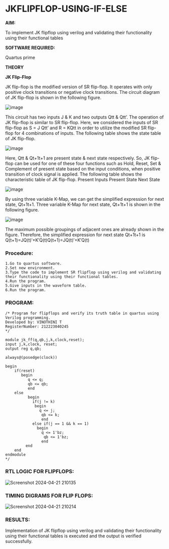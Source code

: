# JKFLIPFLOP-USING-IF-ELSE

**AIM:** 

To implement  JK flipflop using verilog and validating their functionality using their functional tables

**SOFTWARE REQUIRED:**

Quartus prime

**THEORY**

**JK Flip-Flop**

JK flip-flop is the modified version of SR flip-flop. It operates with only positive clock transitions or negative clock transitions. The circuit diagram of JK flip-flop is shown in the following figure.

![image](https://github.com/naavaneetha/JKFLIPFLOP-USING-IF-ELSE/assets/154305477/a649c30b-232b-4558-b188-fd6c09845180)


This circuit has two inputs J & K and two outputs Qtt & Qtt’. The operation of JK flip-flop is similar to SR flip-flop. Here, we considered the inputs of SR flip-flop as S = J Qtt’ and R = KQtt in order to utilize the modified SR flip-flop for 4 combinations of inputs. The following table shows the state table of JK flip-flop.

![image](https://github.com/naavaneetha/JKFLIPFLOP-USING-IF-ELSE/assets/154305477/c4360742-e8a8-4937-b089-c46c0433f9a3)

 
Here, Qtt & Qt+1t+1 are present state & next state respectively. So, JK flip-flop can be used for one of these four functions such as Hold, Reset, Set & Complement of present state based on the input conditions, when positive transition of clock signal is applied. The following table shows the characteristic table of JK flip-flop. Present Inputs Present State Next State
 
![image](https://github.com/naavaneetha/JKFLIPFLOP-USING-IF-ELSE/assets/154305477/6c275261-a6d5-4c37-a3a7-1e88ca11c4cd)

By using three variable K-Map, we can get the simplified expression for next state, Qt+1t+1. Three variable K-Map for next state, Qt+1t+1 is shown in the following figure.
 
![image](https://github.com/naavaneetha/JKFLIPFLOP-USING-IF-ELSE/assets/154305477/5174f41b-0ce0-4329-a372-6d1943ea6673)

The maximum possible groupings of adjacent ones are already shown in the figure. Therefore, the simplified expression for next state Qt+1t+1 is Q(t+1)=JQ(t)′+K′Q(t)Q(t+1)=JQ(t)′+K′Q(t)

### Procedure:
```
1.Go to quartus software.
2.Set new environment.
3.Type the code to implement SR flipflop using verilog and validating their functionality using their functional tables.
4.Run the program.
5.Give inputs in the waveform table.
6.Run the program.
```
### PROGRAM:
```
/* Program for flipflops and verify its truth table in quartus using Verilog programming. 
Developed by: VINOTHINI T
RegisterNumber: 212223040245
*/
```
```
module jk_ff(q,qb,j,k,clock,reset);
input j,k,clock, reset;
output reg q,qb;

always@(posedge(clock))

begin
    if(reset)
	   begin 
		  q <= q;
		  qb <= qb;
		  end
	else
		  begin
		    if(j != k)
			 begin 
			   q <= j;
				qb <= k;
				end
			else if(j == 1 && k == 1)	
			  begin
			    q <= 1'bz;
				 qb <= 1'bz;
				end
		 end
	end
endmodule
*/
```
### RTL LOGIC FOR FLIPFLOPS:
![Screenshot 2024-04-21 210135](https://github.com/Vinothini1711/EX-No.4.2.-CUT-SECTION-OF-SOLIDS/assets/144300204/218070e8-e11f-4517-88f1-7c1f1ca83e30)

### TIMING DIGRAMS FOR FLIP FLOPS:
![Screenshot 2024-04-21 210214](https://github.com/Vinothini1711/EX-No.4.2.-CUT-SECTION-OF-SOLIDS/assets/144300204/85ed0671-9426-4dac-bf2b-0f0a3d14707d)


### RESULTS:
Implementation of JK flipflop using verilog and validating their functionality using their functional tables is executed and the output is verified successfully.
